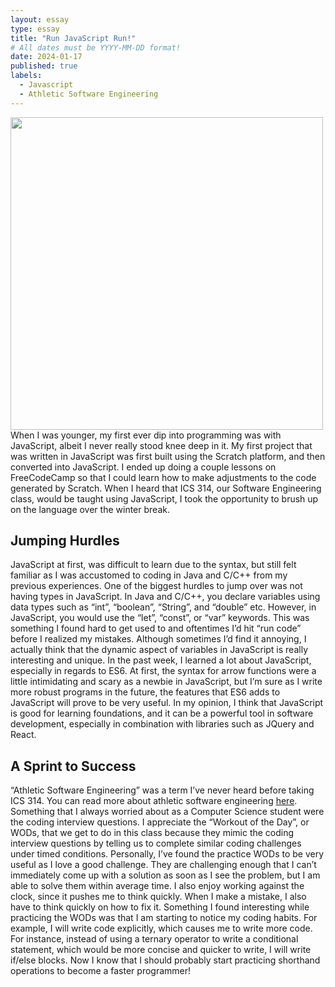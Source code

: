 ```yaml
---
layout: essay
type: essay
title: "Run JavaScript Run!"
# All dates must be YYYY-MM-DD format!
date: 2024-01-17
published: true
labels:
  - Javascript
  - Athletic Software Engineering
---
```

<div class="text-center p-4"><img width="500px" src="..img/javascript/javascript-icon.png"></div>
When I was younger, my first ever dip into programming was with JavaScript, albeit I never really stood knee deep in it. My first project that was written in JavaScript was first built using the Scratch platform, and then converted into JavaScript. I ended up doing a couple lessons on FreeCodeCamp so that I could learn how to make adjustments to the code generated by Scratch. When I heard that ICS 314, our Software Engineering class, would be taught using JavaScript, I took the opportunity to brush up on the language over the winter break.

## Jumping Hurdles
JavaScript at first, was difficult to learn due to the syntax, but still felt familiar as I was accustomed to coding in Java and C/C++ from my previous experiences. One of the biggest hurdles to jump over was not having types in JavaScript. In Java and C/C++, you declare variables using data types such as “int”, “boolean”, “String”, and “double” etc. However, in JavaScript, you would use the “let”, “const”, or “var” keywords. This was something I found hard to get used to and oftentimes I’d hit “run code” before I realized my mistakes. Although sometimes I’d find it annoying, I actually think that the dynamic aspect of variables in JavaScript is really interesting and unique. In the past week, I learned a lot about JavaScript, especially in regards to ES6. At first, the syntax for arrow functions were a little intimidating and scary as a newbie in JavaScript, but I’m sure as I write more robust programs in the future, the features that ES6 adds to JavaScript will prove to be very useful. In my opinion, I think that JavaScript is good for learning foundations, and it can be a powerful tool in software development, especially in combination with libraries such as JQuery and React.

## A Sprint to Success
“Athletic Software Engineering” was a term I’ve never heard before taking ICS 314. You can read more about athletic software engineering [here](https://philipmjohnson.org/essays/ase-2017.html). Something that I always worried about as a Computer Science student were the coding interview questions. I appreciate the “Workout of the Day”, or WODs, that we get to do in this class because they mimic the coding interview questions by telling us to complete similar coding challenges under timed conditions. Personally, I’ve found the practice WODs to be very useful as I love a good challenge. They are challenging enough that I can’t immediately come up with a solution as soon as I see the problem, but I am able to solve them within average time. I also enjoy working against the clock, since it pushes me to think quickly. When I make a mistake, I also have to think quickly on how to fix it. Something I found interesting while practicing the WODs was that I am starting to notice my coding habits. For example, I will write code explicitly, which causes me to write more code. For instance, instead of using a ternary operator to write a conditional statement, which would be more concise and quicker to write, I will write if/else blocks. Now I know that I should probably start practicing shorthand operations to become a faster programmer!